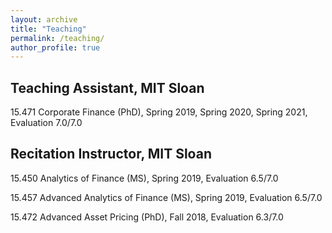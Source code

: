 ```yaml
---
layout: archive
title: "Teaching"
permalink: /teaching/
author_profile: true
---
```


Teaching Assistant, MIT Sloan
------

15.471 Corporate Finance (PhD), Spring 2019, Spring 2020, Spring 2021, Evaluation 7.0/7.0


Recitation Instructor, MIT Sloan
------

15.450 Analytics of Finance (MS), Spring 2019, Evaluation 6.5/7.0

15.457 Advanced Analytics of Finance (MS), Spring 2019, Evaluation 6.5/7.0

15.472 Advanced Asset Pricing (PhD), Fall 2018, Evaluation 6.3/7.0
